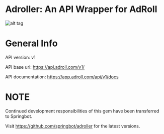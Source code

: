 Adroller: An API Wrapper for AdRoll
========

![alt tag](https://upload.wikimedia.org/wikipedia/commons/8/86/AdRoll.png)

General Info
============

API version: v1

API base url: https://api.adroll.com/v1/

API documentation: https://app.adroll.com/api/v1/docs

NOTE
=====

Continued development responsibilities of this gem have been transferred to Springbot.

Visit https://github.com/springbot/adroller for the latest versions.


